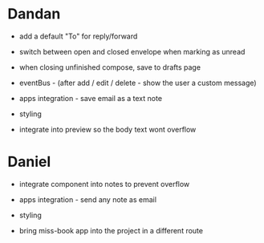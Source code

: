 # Dandan

- add a default "To" for reply/forward

- switch between open and closed envelope when marking as unread

- when closing unfinished compose, save to drafts page

- eventBus - <user-msg /> (after add / edit / delete - show the user a custom message)

- apps integration - save email as a text note

- styling

- integrate <long-text /> into preview so the body text wont overflow

# Daniel

- integrate <long-txt /> component into notes to prevent overflow

- apps integration - send any note as email

- styling

- bring miss-book app into the project in a different route
